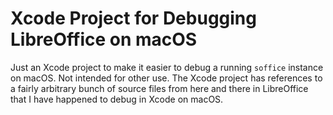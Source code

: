 # Xcode Project for Debugging LibreOffice on macOS

Just an Xcode project to make it easier to debug a running `soffice`
instance on macOS. Not intended for other use. The Xcode project has
references to a fairly arbitrary bunch of source files from here and
there in LibreOffice that I have happened to debug in Xcode on macOS.
